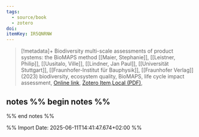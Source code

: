 ```yaml
---
tags:
  - source/book
  - zotero
doi: 
itemKey: IR5QNRNW
---
```

>[!metadata]+
> Biodiversity multi-scale assessments of product systems: the BioMAPS method
> [[Maier, Stephanie]], [[Leistner, Philip]], [[Uusitalo, Ville]], [[Lindner, Jan Paul]], [[Universität Stuttgart]], [[Fraunhofer-Institut für Bauphysik]], 
> [[Fraunhofer Verlag]] (2023)
> biodiversity, ecosystem quality, BioMAPS, life cycle impact assessment, 
> [Online link](), [Zotero Item](zotero://select/library/items/IR5QNRNW),[Local (PDF)](file://C:/Users/aburg/Documents/references/zotero/storage/7VI2DK93/Maier2023_Biodiversitymultiscale.pdf), 

## notes %% begin notes %%

%% end notes %%

%% Import Date: 2025-06-11T14:41:47.674+02:00 %%
